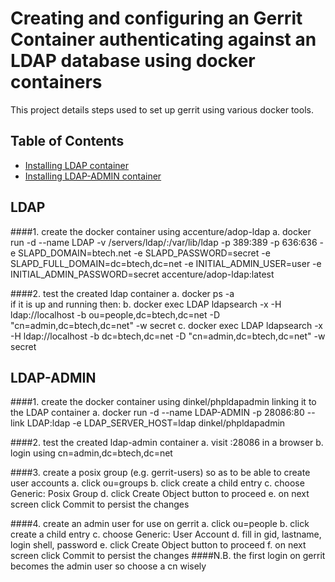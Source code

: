 # Creating and configuring an Gerrit Container authenticating against an LDAP database using docker containers

This project details steps used to set up gerrit using various docker tools.


## Table of Contents
- [Installing LDAP container](#LDAP)
- [Installing LDAP-ADMIN container](#LDAP-ADMIN)

## LDAP
####1.  create the docker container using accenture/adop-ldap
    a. docker run -d --name LDAP -v /servers/ldap/:/var/lib/ldap -p 389:389 -p 636:636 -e SLAPD_DOMAIN=btech.net -e SLAPD_PASSWORD=secret -e SLAPD_FULL_DOMAIN=dc=btech,dc=net -e INITIAL_ADMIN_USER=user -e INITIAL_ADMIN_PASSWORD=secret accenture/adop-ldap:latest

####2. test the created ldap container
    a. docker ps -a  
    if it is up and running then:
    b. docker exec LDAP ldapsearch -x -H ldap://localhost -b ou=people,dc=btech,dc=net -D "cn=admin,dc=btech,dc=net" -w secret
    c. docker exec LDAP ldapsearch -x -H ldap://localhost -b dc=btech,dc=net -D "cn=admin,dc=btech,dc=net" -w secret

## LDAP-ADMIN
####1.  create the docker container using dinkel/phpldapadmin linking it to the LDAP container
    a. docker run -d --name LDAP-ADMIN -p 28086:80 --link LDAP:ldap -e LDAP_SERVER_HOST=ldap dinkel/phpldapadmin

####2. test the created ldap-admin container
    a. visit <your-host-ip>:28086 in a browser
    b. login using cn=admin,dc=btech,dc=net

####3. create a posix group (e.g. gerrit-users) so as to be able to create user accounts
    a. click ou=groups
    b. click create a child entry
    c. choose Generic: Posix Group
    d. click Create Object button to proceed
    e. on next screen click Commit to persist the changes

####4. create an admin user for use on gerrit
    a. click ou=people
    b. click create a child entry
    c. choose Generic: User Account
    d. fill in gid, lastname, login shell, password
    e. click Create Object button to proceed
    f. on next screen click Commit to persist the changes
####N.B. the first login on gerrit becomes the admin user so choose a cn wisely
